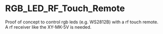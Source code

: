 # RGB_LED_RF_Touch_Remote

Proof of concept to control rgb leds (e.g. WS2812B) with a rf touch remote.
A rf receiver like the XY-MK-5V is needed.
